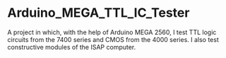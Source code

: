 # Arduino_MEGA_TTL_IC_Tester
A project in which, with the help of Arduino MEGA 2560, I test TTL logic circuits from the 7400 series and CMOS from the 4000 series. I also test constructive modules of the ISAP computer.

